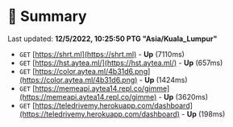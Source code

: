 # 📖 Summary
Last updated: **12/5/2022, 10:25:50 PTG "Asia/Kuala_Lumpur"**

- `GET` [https://shrt.ml](https://shrt.ml) - **Up** (7110ms)
- `GET` [https://hst.aytea.ml/](https://hst.aytea.ml/) - **Up** (657ms)
- `GET` [https://color.aytea.ml/4b31d6.png](https://color.aytea.ml/4b31d6.png) - **Up** (1424ms)
- `GET` [https://memeapi.aytea14.repl.co/gimme](https://memeapi.aytea14.repl.co/gimme) - **Up** (3620ms)
- `GET` [https://teledrivemy.herokuapp.com/dashboard](https://teledrivemy.herokuapp.com/dashboard) - **Up** (198ms)

